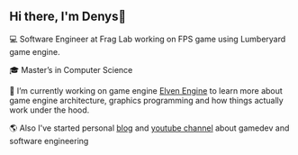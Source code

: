 Hi there, I'm Denys👋
---
:computer: Software Engineer at Frag Lab working on FPS game using Lumberyard game engine.

:mortar_board: Master’s in Computer Science

:wrench: I’m currently working on game engine [Elven Engine](https://github.com/denyskryvytskyi/ElvenEngine) to learn more about game engine architecture, graphics programming and how things actually work 
under the hood.

🌎 Also I've started personal [blog](https://denyskryvytskyi.github.io/) and [youtube channel](https://www.youtube.com/channel/UCx90zcUS9qnt0JInGaot2IQ) about gamedev and software engineering 
